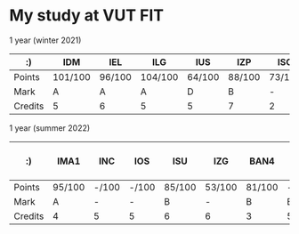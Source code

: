 
# My study at VUT FIT

1 year (winter 2021)

:) | IDM | IEL | ILG | IUS | IZP | ISC | ISM | sum
--- | --- | --- | --- |--- |--- |--- |--- |---
Points | 101/100 | 96/100 | 104/100 | 64/100 | 88/100 | 73/100 | 51/50
Mark | A | A | A | D | B | - | -
Credits | 5 | 6 | 5 | 5 | 7 | 2 | 2 | 32

1 year (summer 2022)

:) | IMA1 | INC | IOS | ISU | IZG | BAN4 | IJC | ITY | TV-PLA-R | sum
--- | --- | --- | --- |--- |--- |--- |--- |--- |--- |---
Points | 95/100 | -/100 | -/100 | 85/100 | 53/100 | 81/100 | -/100 | -/100
Mark | A | - | - | B | - | B | E | -
Credits | 4 | 5 | 5 | 6 | 6 | 3 | 5 | 4 | 0 | 13
